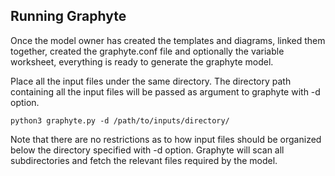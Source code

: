 ## Running Graphyte

Once the model owner has created the templates and diagrams, linked them together, created the graphyte.conf file and optionally the variable worksheet, everything is ready to generate the graphyte model.

Place all the input files under the same directory. The directory path containing all the input files will be passed as argument to graphyte with -d option.

```
python3 graphyte.py -d /path/to/inputs/directory/
```

Note that there are no restrictions as to how input files should be organized below the directory specified with -d option. Graphyte will scan all subdirectories and fetch the relevant files required by the model.
